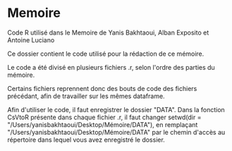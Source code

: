 # Memoire
Code R utilisé dans le Memoire de Yanis Bakhtaoui, Alban Exposito et Antoine Luciano

Ce dossier contient le code utilisé pour la rédaction de ce mémoire.

Le code a été divisé en plusieurs fichiers .r, selon l'ordre des parties du mémoire.

Certains fichiers reprennent donc des bouts de code des fichiers précédant, afin de travailler sur les mêmes dataframe.

Afin d'utiliser le code, il faut enregistrer le dossier "DATA".
Dans la fonction CsVtoR présente dans chaque fichier .r, il faut changer setwd(dir = "/Users/yanisbakhtaoui/Desktop/Mémoire/DATA"), en remplaçant "/Users/yanisbakhtaoui/Desktop/Mémoire/DATA" par le chemin d'accès au répertoire dans lequel vous avez enregistré le dossier.
